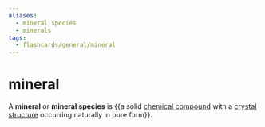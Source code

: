 ```yaml
---
aliases:
  - mineral species
  - minerals
tags:
  - flashcards/general/mineral
---
```


# mineral

A __mineral__ or __mineral species__ is {{a solid [chemical compound](chemical%20compound.md) with a [crystal structure](crystal%20structure.md) occurring naturally in pure form}}. <!--SR:!2023-09-15,59,210-->

